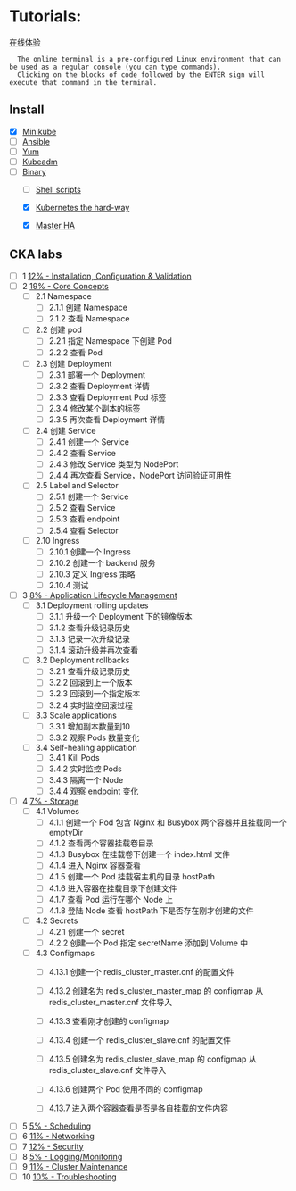 # Tutorials:
[在线体验](https://kubernetes.io/docs/tutorials/kubernetes-basics/create-cluster/cluster-interactive/)

      The online terminal is a pre-configured Linux environment that can be used as a regular console (you can type commands). 
      Clicking on the blocks of code followed by the ENTER sign will execute that command in the terminal.


## Install

- [x] [Minikube](https://kubernetes.io/docs/tasks/tools/install-minikube/)
- [ ] [Ansible](https://github.com/shsmu/k8s-labs)
- [ ] [Yum](https://github.com/shsmu/k8s-labs)
- [ ] [Kubeadm](https://github.com/shsmu/k8s-labs)
- [ ] [Binary](https://github.com/shsmu/k8s-labs)
   - [ ] [Shell scripts](https://github.com/shsmu/k8s-labs)
   - [x] [Kubernetes the hard-way](https://github.com/kelseyhightower/kubernetes-the-hard-way/tree/e8d728d0162ebcdf951464caa8be3a5b156eb463)
   - [x] [Master HA](https://github.com/Lentil1016/kubeadm-ha)
   
   
## CKA labs

- [ ] 1 [12% - Installation, Conﬁguration & Validation](https://github.com/shsmu/k8s-labs)
- [ ] 2 [19% - Core Concepts]()                
    - [ ] 2.1 Namespace 
        - [ ] 2.1.1 创建 Namespace 
        - [ ] 2.1.2 查看 Namespace 
        
    - [ ] 2.2 创建 pod 
        - [ ] 2.2.1 指定 Namespace 下创建 Pod 
        - [ ] 2.2.2 查看 Pod 
        
    - [ ] 2.3 创建 Deployment
        - [ ] 2.3.1 部署一个 Deployment
        - [ ] 2.3.2 查看 Deployment 详情
        - [ ] 2.3.3 查看 Deployment Pod 标签
        - [ ] 2.3.4 修改某个副本的标签       
        - [ ] 2.3.5 再次查看 Deployment 详情
                
    - [ ] 2.4 创建 Service
        - [ ] 2.4.1 创建一个 Service
        - [ ] 2.4.2 查看 Service       
        - [ ] 2.4.3 修改 Service 类型为 NodePort
        - [ ] 2.4.4 再次查看 Service，NodePort 访问验证可用性
        
    - [ ] 2.5  Label and Selector
        - [ ] 2.5.1 创建一个 Service
        - [ ] 2.5.2 查看 Service
        - [ ] 2.5.3 查看 endpoint
        - [ ] 2.5.4 查看 Selector      

    - [ ] 2.10  Ingress
        - [ ] 2.10.1 创建一个 Ingress  
        - [ ] 2.10.2 创建一个 backend 服务
        - [ ] 2.10.3 定义 Ingress 策略
        - [ ] 2.10.4 测试                  

- [ ] 3 [8% - Application Lifecycle Management]()
    - [ ] 3.1  Deployment rolling updates
        - [ ] 3.1.1 升级一个 Deployment 下的镜像版本
        - [ ] 3.1.2 查看升级记录历史
        - [ ] 3.1.3 记录一次升级记录
        - [ ] 3.1.4 滚动升级并再次查看       
            
    - [ ] 3.2  Deployment rollbacks
        - [ ] 3.2.1  查看升级记录历史
        - [ ] 3.2.2  回滚到上一个版本
        - [ ] 3.2.3  回滚到一个指定版本
        - [ ] 3.2.4  实时监控回滚过程       
    
    - [ ] 3.3  Scale applications
        - [ ] 3.3.1  增加副本数量到10 
        - [ ] 3.3.2  观察 Pods 数量变化
    
    - [ ] 3.4  Self-healing application
        - [ ] 3.4.1  Kill Pods       
        - [ ] 3.4.2  实时监控 Pods       
        - [ ] 3.4.3  隔离一个 Node
        - [ ] 3.4.4  观察 endpoint 变化          
         
- [ ] 4 [7% - Storage]() 
    - [ ] 4.1  Volumes
        - [ ] 4.1.1 创建一个 Pod 包含 Nginx 和 Busybox 两个容器并且挂载同一个 emptyDir   
        - [ ] 4.1.2 查看两个容器挂载卷目录 
        - [ ] 4.1.3 Busybox 在挂载卷下创建一个 index.html 文件
        - [ ] 4.1.4 进入 Nginx 容器查看
        - [ ] 4.1.5 创建一个 Pod 挂载宿主机的目录 hostPath
        - [ ] 4.1.6 进入容器在挂载目录下创建文件
        - [ ] 4.1.7 查看 Pod 运行在哪个 Node 上
        - [ ] 4.1.8 登陆 Node 查看 hostPath 下是否存在刚才创建的文件
    
    - [ ] 4.2  Secrets
        - [ ] 4.2.1 创建一个 secret  
        - [ ] 4.2.2 创建一个 Pod 指定 secretName 添加到 Volume 中          
             
    - [ ] 4.3  Configmaps
        - [ ] 4.13.1 创建一个 redis_cluster_master.cnf 的配置文件   
        - [ ] 4.13.2 创建名为 redis_cluster_master_map 的 configmap 从 redis_cluster_master.cnf 文件导入          
        - [ ] 4.13.3 查看刚才创建的 configmap             
        - [ ] 4.13.4 创建一个 redis_cluster_slave.cnf 的配置文件    
        - [ ] 4.13.5 创建名为 redis_cluster_slave_map 的 configmap 从 redis_cluster_slave.cnf 文件导入          
        - [ ] 4.13.6 创建两个 Pod 使用不同的 configmap
        - [ ] 4.13.7 进入两个容器查看是否是各自挂载的文件内容              
               
          
- [ ] 5 [5% - Scheduling]()               
- [ ] 6 [11% - Networking]()
- [ ] 7 [12% - Security]() 
- [ ] 8 [5% - Logging/Monitoring]()    
- [ ] 9 [11% - Cluster Maintenance]() 
- [ ] 10 [10% - Troubleshooting]() 